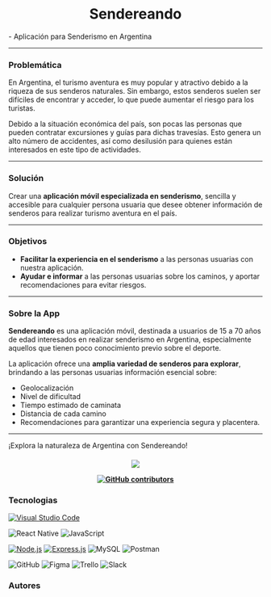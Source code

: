 <h1 align="center"> Sendereando</h1>
  - Aplicación para Senderismo en Argentina 



---

<h3> Problemática </h3>

En Argentina, el turismo aventura es muy popular y atractivo debido a la riqueza de sus senderos naturales. Sin embargo, estos senderos suelen ser difíciles de encontrar y acceder, lo que puede aumentar el riesgo para los turistas.

Debido a la situación económica del país, son pocas las personas que pueden contratar excursiones y guías para dichas travesías. Esto genera un alto número de accidentes, así como desilusión para quienes están interesados en este tipo de actividades.

---

<h3> Solución  </h3>

Crear una **aplicación móvil especializada en senderismo**, sencilla y accesible para cualquier persona usuaria que desee obtener información de senderos para realizar turismo aventura en el país.

---

<h3> Objetivos  </h3>

- **Facilitar la experiencia en el senderismo** a las personas usuarias con nuestra aplicación.
- **Ayudar e informar** a las personas usuarias sobre los caminos, y aportar recomendaciones para evitar riesgos.

---

<h3> Sobre la App </h3>

**Sendereando** es una aplicación móvil, destinada a usuarios de 15 a 70 años de edad interesados en realizar senderismo en Argentina, especialmente aquellos que tienen poco conocimiento previo sobre el deporte.

La aplicación ofrece una **amplia variedad de senderos para explorar**, brindando a las personas usuarias información esencial sobre:
- Geolocalización
- Nivel de dificultad
- Tiempo estimado de caminata
- Distancia de cada camino
- Recomendaciones para garantizar una experiencia segura y placentera.

---

¡Explora la naturaleza de Argentina con Sendereando!

  <h4 align="center">
   <img src="https://img.shields.io/badge/STATUS-EN%20DESAROLLO-green">
    
  [![GitHub contributors](https://img.shields.io/github/contributors/No-Country/C16-120-React-Native-Front?style=flat-square)](https://github.com/No-Country/C16-120-React-Native-Front/graphs/contributors)




<h3> Tecnologias  </h3>

[![Visual Studio Code](https://img.shields.io/badge/Visual_Studio_Code-Editor-orange?logo=visual-studio-code&style=flat-square)](https://code.visualstudio.com/)

![React Native](https://img.shields.io/badge/React_Native-v0.64.2-green?logo=react&style=flat-square)
![JavaScript](https://img.shields.io/badge/JavaScript-ES6-yellow?logo=javascript&style=flat-square)


[![Node.js](https://img.shields.io/badge/Node.js-v14.18.1-green?logo=node.js&style=flat-square)](https://nodejs.org/)
[![Express.js](https://img.shields.io/badge/Express.js-v4.17.1-blue?logo=node.js&style=flat-square)](https://expressjs.com/)
![MySQL](https://img.shields.io/badge/MySQL-8.0-blue?logo=mysql&style=flat-square)
![Postman](https://img.shields.io/badge/Postman-Perfil-orange?logo=postman&style=flat-square)


![GitHub](https://img.shields.io/badge/GitHub-lightgrey?logo=github&style=flat-square)
![Figma](https://img.shields.io/badge/Figma-yellow?logo=figma&style=flat-square)
 ![Trello](https://img.shields.io/badge/Trello-blue?logo=trello&style=flat-square)
![Slack](https://img.shields.io/badge/Slack-purple?logo=slack&style=flat-square)

<h3> Autores </h3>


